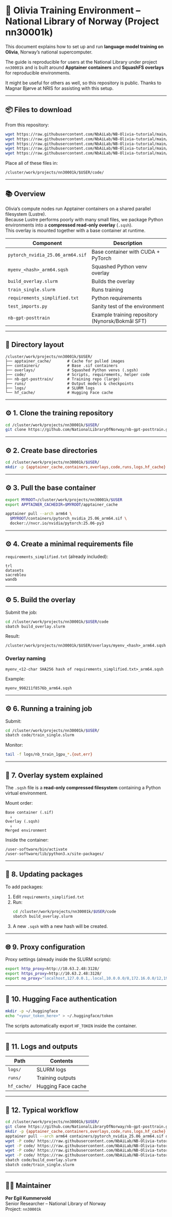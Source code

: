 # 🧠 Olivia Training Environment – National Library of Norway (Project nn30001k)

This document explains how to set up and run **language model training on Olivia**, Norway’s national supercomputer.  

The guide is reproducible for users at the National Library under project `nn30001k` and is built around **Apptainer containers** and **SquashFS overlays** for reproducible environments.  

It might be useful for others as well, so this repository is public. Thanks to Magnar Bjørve at NRIS for assisting with this setup.

---

## 📦 Files to download

From this repository:

```bash
wget https://raw.githubusercontent.com/NbAiLab/NB-Olivia-tutorial/main/build_overlay.slurm
wget https://raw.githubusercontent.com/NbAiLab/NB-Olivia-tutorial/main/train_single.slurm
wget https://raw.githubusercontent.com/NbAiLab/NB-Olivia-tutorial/main/requirements_simplified.txt
wget https://raw.githubusercontent.com/NbAiLab/NB-Olivia-tutorial/main/test_imports.py
wget https://raw.githubusercontent.com/NbAiLab/NB-Olivia-tutorial/main/README.md
```

Place all of these files in:

```
/cluster/work/projects/nn30001k/$USER/code/
```

---

## 📚 Overview

Olivia’s compute nodes run Apptainer containers on a shared parallel filesystem (Lustre).  
Because Lustre performs poorly with many small files, we package Python environments into a **compressed read-only overlay** (`.sqsh`).  
This overlay is mounted together with a base container at runtime.

| Component | Description |
|------------|-------------|
| `pytorch_nvidia_25.06_arm64.sif` | Base container with CUDA + PyTorch |
| `myenv_<hash>_arm64.sqsh` | Squashed Python venv overlay |
| `build_overlay.slurm` | Builds the overlay |
| `train_single.slurm` | Runs training |
| `requirements_simplified.txt` | Python requirements |
| `test_imports.py` | Sanity test of the environment |
| `nb-gpt-posttrain` | Example training repository (Nynorsk/Bokmål SFT) |

---

## 🧩 Directory layout

```
/cluster/work/projects/nn30001k/$USER/
├── apptainer_cache/       # Cache for pulled images
├── containers/            # Base .sif containers
├── overlays/              # Squashed Python venvs (.sqsh)
├── code/                  # Scripts, requirements, helper code
├── nb-gpt-posttrain/      # Training repo (large)
├── runs/                  # Output models & checkpoints
├── logs/                  # SLURM logs
└── hf_cache/              # Hugging Face cache
```

---

## ⚙️ 1. Clone the training repository

```bash
cd /cluster/work/projects/nn30001k/$USER/
git clone https://github.com/NationalLibraryOfNorway/nb-gpt-posttrain.git
```

---

## ⚙️ 2. Create base directories

```bash
cd /cluster/work/projects/nn30001k/$USER/
mkdir -p {apptainer_cache,containers,overlays,code,runs,logs,hf_cache}
```

---

## ⚙️ 3. Pull the base container

```bash
export MYROOT=/cluster/work/projects/nn30001k/$USER
export APPTAINER_CACHEDIR=$MYROOT/apptainer_cache

apptainer pull --arch arm64 \
  $MYROOT/containers/pytorch_nvidia_25.06_arm64.sif \
  docker://nvcr.io/nvidia/pytorch:25.06-py3
```

---

## ⚙️ 4. Create a minimal requirements file

`requirements_simplified.txt` (already included):

```
trl
datasets
sacrebleu
wandb
```

---

## ⚙️ 5. Build the overlay

Submit the job:

```bash
cd /cluster/work/projects/nn30001k/$USER/code
sbatch build_overlay.slurm
```

Result:

```
/cluster/work/projects/nn30001k/$USER/overlays/myenv_<hash>_arm64.sqsh
```

### Overlay naming

```
myenv_<12-char SHA256 hash of requirements_simplified.txt>_arm64.sqsh
```

Example:
```
myenv_998211f8576b_arm64.sqsh
```

---

## ⚙️ 6. Running a training job

Submit:

```bash
cd /cluster/work/projects/nn30001k/$USER/
sbatch code/train_single.slurm
```

Monitor:

```bash
tail -f logs/nb_train_1gpu_*.{out,err}
```

---

## 🧠 7. Overlay system explained

The `.sqsh` file is a **read-only compressed filesystem** containing a Python virtual environment.

Mount order:

```
Base container (.sif)
  ↓
Overlay (.sqsh)
  ↓
Merged environment
```

Inside the container:

```
/user-software/bin/activate
/user-software/lib/python3.x/site-packages/
```

---

## 🔁 8. Updating packages

To add packages:

1. Edit `requirements_simplified.txt`
2. Run:
   ```bash
   cd /cluster/work/projects/nn30001k/$USER/code
   sbatch build_overlay.slurm
   ```
3. A new `.sqsh` with a new hash will be created.

---

## 🌐 9. Proxy configuration

Proxy settings (already inside the SLURM scripts):

```bash
export http_proxy=http://10.63.2.48:3128/
export https_proxy=http://10.63.2.48:3128/
export no_proxy="localhost,127.0.0.1,.local,10.0.0.0/8,172.16.0.0/12,192.168.0.0/16"
```

---

## 🔑 10. Hugging Face authentication

```bash
mkdir -p ~/.huggingface
echo "<your_token_here>" > ~/.huggingface/token
```

The scripts automatically export `HF_TOKEN` inside the container.

---

## 💾 11. Logs and outputs

| Path | Contents |
|------|-----------|
| `logs/` | SLURM logs |
| `runs/` | Training outputs |
| `hf_cache/` | Hugging Face cache |

---

## 🧭 12. Typical workflow

```bash
cd /cluster/work/projects/nn30001k/$USER/
git clone https://github.com/NationalLibraryOfNorway/nb-gpt-posttrain.git
mkdir -p {apptainer_cache,containers,overlays,code,runs,logs,hf_cache}
apptainer pull --arch arm64 containers/pytorch_nvidia_25.06_arm64.sif docker://nvcr.io/nvidia/pytorch:25.06-py3
wget -P code/ https://raw.githubusercontent.com/NbAiLab/NB-Olivia-tutorial/main/build_overlay.slurm
wget -P code/ https://raw.githubusercontent.com/NbAiLab/NB-Olivia-tutorial/main/train_single.slurm
wget -P code/ https://raw.githubusercontent.com/NbAiLab/NB-Olivia-tutorial/main/requirements_simplified.txt
wget -P code/ https://raw.githubusercontent.com/NbAiLab/NB-Olivia-tutorial/main/test_imports.py
sbatch code/build_overlay.slurm
sbatch code/train_single.slurm
```

---

## 🧑‍💻 Maintainer

**Per Egil Kummervold**  
Senior Researcher – National Library of Norway  
Project: `nn30001k`
